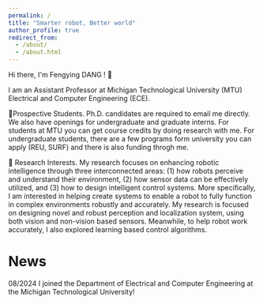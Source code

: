 ```yaml
---
permalink: /
title: "Smarter robot, Better world"
author_profile: true
redirect_from: 
  - /about/
  - /about.html
---
```


Hi there, I'm Fengying DANG ! 👋

I am an Assistant Professor at Michigan Technological University (MTU) Electrical and Computer Engineering (ECE).

🌱Prospective Students. Ph.D. candidates are required to email me directly. We also have openings for undergraduate and graduate interns. For students at MTU you can get course credits by doing research with me. For undergraduate students, there are a few programs form university you can apply (REU, SURF) and there is also funding throgh me.

🌱 Research Interests. My research focuses on enhancing robotic intelligence through three interconnected areas: (1) how robots perceive and understand their environment, (2) how sensor data can be effectively utilized, and (3) how to design intelligent control systems. More specifically, I am interested in helping create systems to enable a robot to fully function in complex environments robustly and accurately. My research is focused on designing novel and robust perception and localization system, using both vision and non-vision based sensors. Meanwhile, to help robot work accurately, I also explored learning based control algorithms.

News
======
08/2024 I joined the Department of Electrical and Computer Engineering at the Michigan Technological University!
